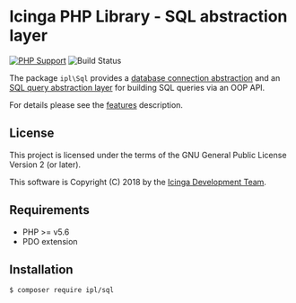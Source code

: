 # Icinga PHP Library - SQL abstraction layer

[![PHP Support](https://img.shields.io/badge/php-%3E%3D%205.6-777BB4?logo=PHP)](https://php.net/)
![Build Status](https://github.com/Icinga/ipl-sql/workflows/PHP%20Tests/badge.svg?branch=master)

The package `ipl\Sql` provides a [database connection
abstraction](#sql-connection) and an [SQL query abstraction layer](#sql-queries)
for building SQL queries via an OOP API.

For details please see the [features](doc/01-Features.md) description.

## License

This project is licensed under the terms of the GNU General Public License
Version 2 (or later).

This software is Copyright (C) 2018 by the
[Icinga Development Team](https://github.com/Icinga).

## Requirements

* PHP >= v5.6
* PDO extension

## Installation

```
$ composer require ipl/sql
```
